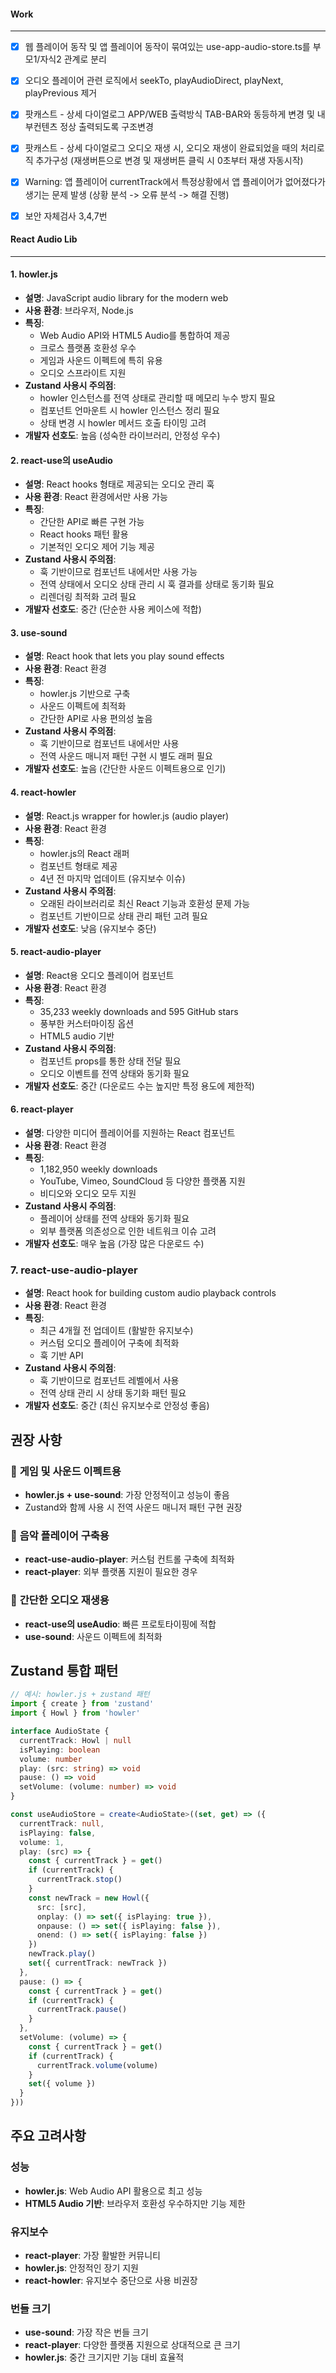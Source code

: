
#### Work
---
- [x] 웹 플레이어 동작 및 앱 플레이어 동작이 묶여있는 use-app-audio-store.ts를 부모1/자식2 관계로 분리 
- [x] 오디오 플레이어 관련 로직에서 seekTo, playAudioDirect, playNext, playPrevious 제거
- [x] 팟캐스트 - 상세 다이얼로그 APP/WEB 출력방식 TAB-BAR와 동등하게 변경 및 내부컨텐츠 정상 출력되도록 구조변경
- [x] 팟캐스트 - 상세 다이얼로그 오디오 재생 시, 오디오 재생이 완료되었을 때의 처리로직 추가구성 (재생버튼으로 변경 및 재생버튼 클릭 시 0초부터 재생 자동시작)
- [x] Warning: 앱 플레이어 currentTrack에서 특정상황에서 앱 플레이어가 없어졌다가 생기는 문제 발생 (상황 분석 -> 오류 분석 -> 해결 진행)
- [x] 보안 자체검사 3,4,7번


#### React Audio Lib
---
#### 1. **howler.js**

- **설명**: JavaScript audio library for the modern web
- **사용 환경**: 브라우저, Node.js
- **특징**:
    - Web Audio API와 HTML5 Audio를 통합하여 제공
    - 크로스 플랫폼 호환성 우수
    - 게임과 사운드 이펙트에 특히 유용
    - 오디오 스프라이트 지원
- **Zustand 사용시 주의점**:
    - howler 인스턴스를 전역 상태로 관리할 때 메모리 누수 방지 필요
    - 컴포넌트 언마운트 시 howler 인스턴스 정리 필요
    - 상태 변경 시 howler 메서드 호출 타이밍 고려
- **개발자 선호도**: 높음 (성숙한 라이브러리, 안정성 우수)

#### 2. **react-use의 useAudio**

- **설명**: React hooks 형태로 제공되는 오디오 관리 훅
- **사용 환경**: React 환경에서만 사용 가능
- **특징**:
    - 간단한 API로 빠른 구현 가능
    - React hooks 패턴 활용
    - 기본적인 오디오 제어 기능 제공
- **Zustand 사용시 주의점**:
    - 훅 기반이므로 컴포넌트 내에서만 사용 가능
    - 전역 상태에서 오디오 상태 관리 시 훅 결과를 상태로 동기화 필요
    - 리렌더링 최적화 고려 필요
- **개발자 선호도**: 중간 (단순한 사용 케이스에 적합)

#### 3. **use-sound**

- **설명**: React hook that lets you play sound effects
- **사용 환경**: React 환경
- **특징**:
    - howler.js 기반으로 구축
    - 사운드 이펙트에 최적화
    - 간단한 API로 사용 편의성 높음
- **Zustand 사용시 주의점**:
    - 훅 기반이므로 컴포넌트 내에서만 사용
    - 전역 사운드 매니저 패턴 구현 시 별도 래퍼 필요
- **개발자 선호도**: 높음 (간단한 사운드 이펙트용으로 인기)

#### 4. **react-howler**

- **설명**: React.js wrapper for howler.js (audio player)
- **사용 환경**: React 환경
- **특징**:
    - howler.js의 React 래퍼
    - 컴포넌트 형태로 제공
    - 4년 전 마지막 업데이트 (유지보수 이슈)
- **Zustand 사용시 주의점**:
    - 오래된 라이브러리로 최신 React 기능과 호환성 문제 가능
    - 컴포넌트 기반이므로 상태 관리 패턴 고려 필요
- **개발자 선호도**: 낮음 (유지보수 중단)

#### 5. **react-audio-player**

- **설명**: React용 오디오 플레이어 컴포넌트
- **사용 환경**: React 환경
- **특징**:
    - 35,233 weekly downloads and 595 GitHub stars
    - 풍부한 커스터마이징 옵션
    - HTML5 audio 기반
- **Zustand 사용시 주의점**:
    - 컴포넌트 props를 통한 상태 전달 필요
    - 오디오 이벤트를 전역 상태와 동기화 필요
- **개발자 선호도**: 중간 (다운로드 수는 높지만 특정 용도에 제한적)

#### 6. **react-player**

- **설명**: 다양한 미디어 플레이어를 지원하는 React 컴포넌트
- **사용 환경**: React 환경
- **특징**:
    - 1,182,950 weekly downloads
    - YouTube, Vimeo, SoundCloud 등 다양한 플랫폼 지원
    - 비디오와 오디오 모두 지원
- **Zustand 사용시 주의점**:
    - 플레이어 상태를 전역 상태와 동기화 필요
    - 외부 플랫폼 의존성으로 인한 네트워크 이슈 고려
- **개발자 선호도**: 매우 높음 (가장 많은 다운로드 수)

### 7. **react-use-audio-player**

- **설명**: React hook for building custom audio playback controls
- **사용 환경**: React 환경
- **특징**:
    - 최근 4개월 전 업데이트 (활발한 유지보수)
    - 커스텀 오디오 플레이어 구축에 최적화
    - 훅 기반 API
- **Zustand 사용시 주의점**:
    - 훅 기반이므로 컴포넌트 레벨에서 사용
    - 전역 상태 관리 시 상태 동기화 패턴 필요
- **개발자 선호도**: 중간 (최신 유지보수로 안정성 좋음)

## 권장 사항

### 🎯 **게임 및 사운드 이펙트용**

- **howler.js + use-sound**: 가장 안정적이고 성능이 좋음
- Zustand와 함께 사용 시 전역 사운드 매니저 패턴 구현 권장

### 🎵 **음악 플레이어 구축용**

- **react-use-audio-player**: 커스텀 컨트롤 구축에 최적화
- **react-player**: 외부 플랫폼 지원이 필요한 경우

### 📱 **간단한 오디오 재생용**

- **react-use의 useAudio**: 빠른 프로토타이핑에 적합
- **use-sound**: 사운드 이펙트에 최적화

## Zustand 통합 패턴

```typescript
// 예시: howler.js + zustand 패턴
import { create } from 'zustand'
import { Howl } from 'howler'

interface AudioState {
  currentTrack: Howl | null
  isPlaying: boolean
  volume: number
  play: (src: string) => void
  pause: () => void
  setVolume: (volume: number) => void
}

const useAudioStore = create<AudioState>((set, get) => ({
  currentTrack: null,
  isPlaying: false,
  volume: 1,
  play: (src) => {
    const { currentTrack } = get()
    if (currentTrack) {
      currentTrack.stop()
    }
    const newTrack = new Howl({
      src: [src],
      onplay: () => set({ isPlaying: true }),
      onpause: () => set({ isPlaying: false }),
      onend: () => set({ isPlaying: false })
    })
    newTrack.play()
    set({ currentTrack: newTrack })
  },
  pause: () => {
    const { currentTrack } = get()
    if (currentTrack) {
      currentTrack.pause()
    }
  },
  setVolume: (volume) => {
    const { currentTrack } = get()
    if (currentTrack) {
      currentTrack.volume(volume)
    }
    set({ volume })
  }
}))
```

## 주요 고려사항

### 성능

- **howler.js**: Web Audio API 활용으로 최고 성능
- **HTML5 Audio 기반**: 브라우저 호환성 우수하지만 기능 제한

### 유지보수

- **react-player**: 가장 활발한 커뮤니티
- **howler.js**: 안정적인 장기 지원
- **react-howler**: 유지보수 중단으로 사용 비권장

### 번들 크기

- **use-sound**: 가장 작은 번들 크기
- **react-player**: 다양한 플랫폼 지원으로 상대적으로 큰 크기
- **howler.js**: 중간 크기지만 기능 대비 효율적